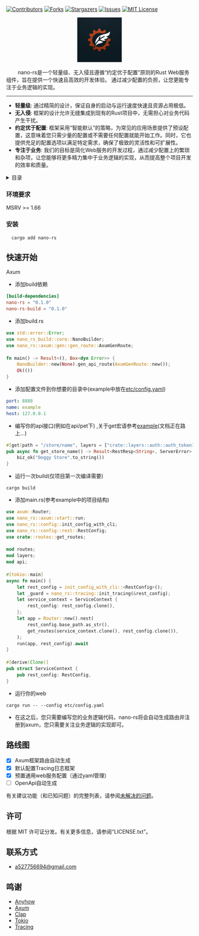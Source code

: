 [![Contributors][contributors-shield]][contributors-url]
[![Forks][forks-shield]][forks-url]
[![Stargazers][stars-shield]][stars-url]
[![Issues][issues-shield]][issues-url]
[![MIT License][license-shield]][license-url]




<div align="center">
  <a href="https://github.com/CloverOS/nano-rs">
    <img src="images/logo.png" alt="Logo" width="120" height="120">
  </a>
</div>

&nbsp;&nbsp;&nbsp;&nbsp;&nbsp;&nbsp;&nbsp;&nbsp;nano-rs是一个轻量级、无入侵且遵循“约定优于配置”原则的Rust Web服务组件，旨在提供一个快速且高效的开发体验。
通过减少配置的负担，让您更能专注于业务逻辑的实现。

---

- **轻量级**: 通过精简的设计，保证自身的启动与运行速度快速且资源占用极低。
- **无入侵**: 框架的设计允许无缝集成到现有的Rust项目中，无需担心对业务代码产生干扰。
- **约定优于配置**: 框架采用“智能默认”的策略，为常见的应用场景提供了预设配置，这意味着您只需少量的配置或不需要任何配置就能开始工作。同时，它也提供充足的配置选项以满足特定需求，确保了极致的灵活性和可扩展性。
- **专注于业务**: 我们的目标是简化Web服务的开发过程，通过减少配置上的繁琐和杂项，让您能够将更多精力集中于业务逻辑的实现，从而提高整个项目开发的效率和质量。

<details>
  <summary>目录</summary>
  <ol>
    <li>
      <a href="#环境要求">环境要求</a>
    </li>
    <li><a href="#安装">安装</a></li>
    <li><a href="#快速开始">快速开始</a> </li>
    <li><a href="#路线图">路线图</a></li>
    <li><a href="#许可">许可</a></li>
    <li><a href="#联系方式">联系方式</a></li>
    <li><a href="#鸣谢">鸣谢</a></li>
  </ol>
</details>

### 环境要求

MSRV >= 1.66

### 安装

```shell
  cargo add nano-rs
```

## 快速开始

Axum

- 添加build依赖

```toml
[build-dependencies]
nano-rs = "0.1.0"
nano-rs-build = "0.1.0"
```

- 添加build.rs

```rust
use std::error::Error;
use nano_rs_build::core::NanoBuilder;
use nano_rs::axum::gen::gen_route::AxumGenRoute;

fn main() -> Result<(), Box<dyn Error>> {
    NanoBuilder::new(None).gen_api_route(AxumGenRoute::new());
    Ok(())
}
```

- 添加配置文件到你想要的目录中(example中放在[etc/config.yaml](https://github.com/CloverOS/nano-rs/blob/master/example/etc/config.yaml))

```yaml
port: 8888
name: example
host: 127.0.0.1
```

- 编写你的api接口(例如在api/pet下) ,关于get宏请参考[example](https://github.com/CloverOS/nano-rs/blob/master/example/src/api)(文档正在路上...)
```rust
#[get(path = "/store/name", layers = ["crate::layers::auth::auth_token1"])]
pub async fn get_store_name() -> Result<RestResp<String>, ServerError> {
    biz_ok("Doggy Store".to_string())
}
```

- 运行一次build(仅项目第一次编译需要)
```shell
cargo build
```

- 添加main.rs(参考example中的项目结构)

```rust
use axum::Router;
use nano_rs::axum::start::run;
use nano_rs::config::init_config_with_cli;
use nano_rs::config::rest::RestConfig;
use crate::routes::get_routes;

mod routes;
mod layers;
mod api;

#[tokio::main]
async fn main() {
    let rest_config = init_config_with_cli::<RestConfig>();
    let _guard = nano_rs::tracing::init_tracing(&rest_config);
    let service_context = ServiceContext {
        rest_config: rest_config.clone(),
    };
    let app = Router::new().nest(
        rest_config.base_path.as_str(),
        get_routes(service_context.clone(), rest_config.clone()),
    );
    run(app, rest_config).await
}

#[derive(Clone)]
pub struct ServiceContext {
    pub rest_config: RestConfig,
}
```
- 运行你的web
```shell
cargo run -- --config etc/config.yaml
```
- 在这之后，您只需要编写您的业务逻辑代码，nano-rs将会自动生成路由并注册到axum，您只需要关注业务逻辑的实现即可。

## 路线图

- [x] Axum框架路由自动生成
- [x] 默认配置Tracing日志框架
- [x] 预置通用web服务配置（通过yaml管理）
- [ ] OpenApi自动生成

有关建议功能（和已知问题）的完整列表，请参阅[未解决的问题](https://github.com/CloverOSe/nano-rs/issues)。


<!-- LICENSE -->

## 许可

根据 MIT 许可证分发。有关更多信息，请参阅“LICENSE.txt”。



<!-- CONTACT -->

## 联系方式

- a527756694@gmail.com

## 鸣谢

* [Anyhow](https://github.com/dtolnay/anyhow)
* [Axum](https://github.com/tokio-rs/axum)
* [Clap](https://github.com/clap-rs/clap)
* [Tokio](https://github.com/tokio-rs/tokio)
* [Tracing](https://github.com/tokio-rs/tracing)

<!-- MARKDOWN LINKS & IMAGES -->
<!-- https://www.markdownguide.org/basic-syntax/#reference-style-links -->

[contributors-shield]: https://img.shields.io/github/contributors/CloverOS/nano-rs.svg?style=for-the-badge

[contributors-url]: https://github.com/CloverOS/nano-rs/graphs/contributors

[forks-shield]: https://img.shields.io/github/forks/CloverOS/nano-rs.svg?style=for-the-badge

[forks-url]: https://github.com/CloverOS/nano-rs/network/members

[stars-shield]: https://img.shields.io/github/stars/CloverOS/nano-rs.svg?style=for-the-badge

[stars-url]: https://github.com/CloverOS/nano-rs/stargazers

[issues-shield]: https://img.shields.io/github/issues/CloverOS/nano-rs.svg?style=for-the-badge

[issues-url]: https://github.com/CloverOS/nano-rs/issues

[license-shield]: https://img.shields.io/github/license/CloverOS/nano-rs.svg?style=for-the-badge

[license-url]: https://github.com/CloverOS/nano-rs/blob/main/LICENSE.txt